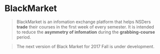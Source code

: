 # BlackMarket
> BlackMarket is an infomation exchange platform that helps NSDers **trade** their courses in the first week of every semester. It is intended to reduce the **asymmetry of infomation** during the **grabbing-course** period. 

> The next version of Black Market for 2017 Fall is under development.
